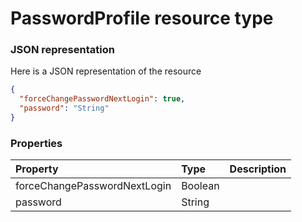 # PasswordProfile resource type



### JSON representation

Here is a JSON representation of the resource

```json
{
  "forceChangePasswordNextLogin": true,
  "password": "String"
}

```
### Properties
| Property	   | Type	|Description|
|:---------------|:--------|:----------|
|forceChangePasswordNextLogin|Boolean||
|password|String||

<!-- uuid: f524aeec-1e5d-40d8-b668-e510de62b0bc
2015-10-09 18:21:34 UTC -->